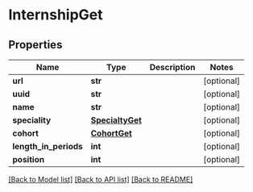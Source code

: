 # InternshipGet

## Properties
Name | Type | Description | Notes
------------ | ------------- | ------------- | -------------
**url** | **str** |  | [optional] 
**uuid** | **str** |  | [optional] 
**name** | **str** |  | [optional] 
**speciality** | [**SpecialtyGet**](SpecialtyGet.md) |  | [optional] 
**cohort** | [**CohortGet**](CohortGet.md) |  | [optional] 
**length_in_periods** | **int** |  | [optional] 
**position** | **int** |  | [optional] 

[[Back to Model list]](../README.md#documentation-for-models) [[Back to API list]](../README.md#documentation-for-api-endpoints) [[Back to README]](../README.md)


